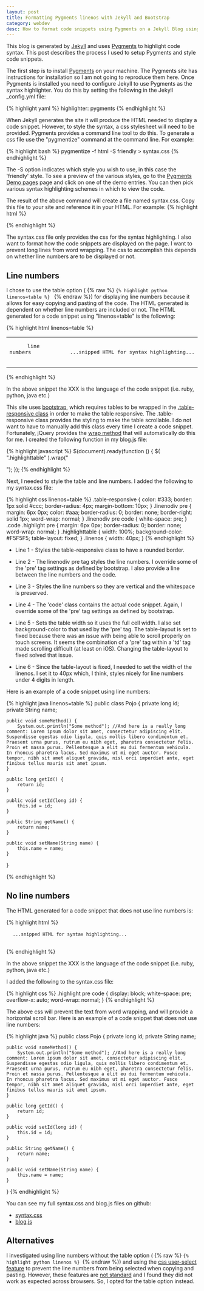 ```yaml
---
layout: post
title: Formatting Pygments linenos with Jekyll and Bootstrap
category: webdev
desc: How to format code snippets using Pygments on a Jekyll Blog using Bootstrap
---
```


This blog is generated by [Jekyll](http://jekyllrb.com) and uses [Pygments](http://pygments.org) to highlight code syntax.  This post describes the process I used to setup Pygments and style code snippets.  


The first step is to install [Pygments](http://pygments.org) on your machine.  The Pygments site has instructions for installation so I am not going to reproduce them here.  Once Pygments is installed you need to configure Jekyll to use Pygments as the syntax highlighter.  You do this by setting the following in the Jekyll _config.yml file:

{% highlight yaml %}
highlighter: pygments
{% endhighlight %}


When Jekyll generates the site it will produce the HTML needed to display a code snippet.  However, to style the syntax, a css stylesheet will need to be provided.  Pygments provides a command line tool to do this. To generate a css file use the "pygmentize" command at the command line.  For example:

{% highlight bash %}
pygmentize -f html -S friendly > syntax.css
{% endhighlight %}

The -S option indicates which style you wish to use, in this case the 'friendly' style. To see a preview of the various styles, go to the [Pygments Demo pages](http://pygments.org/demo/) page and click on one of the demo entries. You can then pick various syntax highlighting schemes in which to view the code.

The result of the above command will create a file named syntax.css.  Copy this file to your site and reference it in your HTML. For example:
{% highlight html %}
 <link rel="stylesheet" href="/css/syntax.css">
{% endhighlight %}



The syntax.css file only provides the css for the syntax highlighting. I also want to format how the code snippets are displayed on the page.  I want to prevent long lines from word wrapping. The css to accomplish this depends on whether line numbers are to be displayed or not.  

## Line numbers

I chose to use the table option ( {% raw  %} <code>{% highlight python linenos=table %} </code> {% endraw %}) for displaying line numbers because it allows for easy copying and pasting of the code.  The HTML generated is dependent on whether line numbers are included or not.  The HTML generated for a code snippet using "linenos=table" is the following:

{% highlight html linenos=table %}
<table class="highlighttable">
 <tbody>
  <tr>
   <td class="linenos">
    <div class="linenodiv">
     <pre>
      <code class="language-XXX" data-lang="XXX">line numbers</code>
     </pre>
    </div>
   </td>
   <td class="code">
    <div class="highlight">
     <pre>...snipped HTML for syntax highlighting...</pre>
    </div>
   </td>
  </tr>
 </tbody>
</table>
{% endhighlight %}

In the above snippet the XXX is the language of the code snippet (i.e. ruby, python, java etc.)

This site uses [bootstrap](http://getbootstrap.com/), which requires tables to be wrapped in the [.table-responsive class](http://getbootstrap.com/css/#tables-responsive) in order to make the table responsive.  The .table-responsive class provides the styling to make the table scrollable. I do not want to have to manually add this class every time I create a code snippet.  Fortunately, jQuery provides the [wrap method](http://api.jquery.com/wrap/) that will automatically do this for me.  I created the following function in my blog.js file:

{% highlight javascript %}
$(document).ready(function () {
	$( ".highlighttable" ).wrap("<div class='table-responsive'></div>");
});
{% endhighlight %}

Next, I needed to style the table and line numbers.  I added the following to my syntax.css file:


{% highlight css linenos=table %}
.table-responsive { color: #333; border: 1px solid #ccc; border-radius: 4px; margin-bottom: 10px; }
.linenodiv pre { margin: 6px 0px; color: #aaa; border-radius: 0; border: none; border-right: solid 1px; word-wrap: normal; }
.linenodiv pre code { white-space: pre; }
.code .highlight pre { margin: 6px 0px; border-radius: 0; border: none; word-wrap: normal; }
.highlighttable { width: 100%; background-color: #F5F5F5;  table-layout: fixed; }
.linenos { width: 40px; }
{% endhighlight %}


* Line 1 - Styles the table-responsive class to have a rounded border.

* Line 2 - The linenodiv pre tag styles the line numbers.  I override some of the 'pre' tag settings as defined by bootstrap. I also provide a line between the line numbers and the code.

* Line 3 - Styles the line numbers so they are vertical and the whitespace is preserved.

* Line 4 - The 'code' class contains the actual code snippet.  Again, I override some of the 'pre' tag settings as defined by bootstrap.

* Line 5 - Sets the table width so it uses the full cell width. I also set background-color to that used by the 'pre' tag.  The table-layout is set to fixed because there was an issue with being able to scroll properly on touch screens.  It seems the combination of a 'pre' tag within a 'td' tag made scrolling difficult (at least on iOS).  Changing the table-layout to fixed solved that issue.

* Line 6 - Since the table-layout is fixed, I needed to set the width of the linenos.  I set it to 40px which, I think, styles nicely for line numbers under 4 digits in length.  

Here is an example of a code snippet using line numbers:

{% highlight java linenos=table %}
public class Pojo {
    private long id;
    private String name;

    public void someMethod() {
        System.out.println("Some method"); //And here is a really long comment: Lorem ipsum dolor sit amet, consectetur adipiscing elit. Suspendisse egestas odio ligula, quis mollis libero condimentum et. Praesent urna purus, rutrum eu nibh eget, pharetra consectetur felis. Proin et massa purus. Pellentesque a elit eu dui fermentum vehicula. In rhoncus pharetra lacus. Sed maximus ut mi eget auctor. Fusce tempor, nibh sit amet aliquet gravida, nisl orci imperdiet ante, eget finibus tellus mauris sit amet ipsum.
    }

    public long getId() {
        return id;
    }

    public void setId(long id) {
        this.id = id;
    }

    public String getName() {
        return name;
    }

    public void setName(String name) {
        this.name = name;
    }
}

{% endhighlight %}

## No line numbers

The HTML generated for a code snippet that does not use line numbers is:

{% highlight html %}
<div class="highlight">
 <pre>
  <code class="language-XXX" data-lang="XXX">...snipped HTML for syntax highlighting...</code>
 </pre>
</div>
{% endhighlight %}

In the above snippet the XXX is the language of the code snippet (i.e. ruby, python, java etc.)

I added the following to the syntax.css file:

{% highlight css %}
.highlight pre code { display: block; white-space: pre; overflow-x: auto; word-wrap: normal; }
{% endhighlight %}

The above css will prevent the text from word wrapping, and will provide a horizontal scroll bar. Here is an example of a code snippet that does not use line numbers:

{% highlight java %}
public class Pojo {
    private long id;
    private String name;

    public void someMethod() {
        System.out.println("Some method"); //And here is a really long comment: Lorem ipsum dolor sit amet, consectetur adipiscing elit. Suspendisse egestas odio ligula, quis mollis libero condimentum et. Praesent urna purus, rutrum eu nibh eget, pharetra consectetur felis. Proin et massa purus. Pellentesque a elit eu dui fermentum vehicula. In rhoncus pharetra lacus. Sed maximus ut mi eget auctor. Fusce tempor, nibh sit amet aliquet gravida, nisl orci imperdiet ante, eget finibus tellus mauris sit amet ipsum. 
    }

    public long getId() {
        return id;
    }

    public void setId(long id) {
        this.id = id;
    }

    public String getName() {
        return name;
    }

    public void setName(String name) {
        this.name = name;
    }
}
{% endhighlight %}

You can see my full syntax.css and blog.js files on github:

* [syntax.css](https://github.com/MonicaG/MonicaG.github.io/blob/master/css/syntax.css) 
* [blog.js](https://github.com/MonicaG/MonicaG.github.io/blob/master/js/blog.js)

## Alternatives

I investigated using line numbers without the table option ( {% raw  %} <code>{% highlight python linenos %} </code>{% endraw %}) and using the [css user-select feature](http://stackoverflow.com/questions/826782/css-rule-to-disable-text-selection-highlighting) to prevent the line numbers from being selected when copying and pasting.  However, these features are [not standard](https://developer.mozilla.org/en-US/docs/Web/CSS/user-select) and I found they did not work as expected across browsers.  So, I opted for the table option instead.



